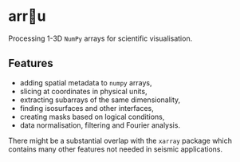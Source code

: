 # arr:game_die:u

Processing 1-3D `NumPy` arrays for scientific visualisation.

## Features
- adding spatial metadata to `numpy` arrays,
- slicing at coordinates in physical units,
- extracting subarrays of the same dimensionality,
- finding isosurfaces and other interfaces,
- creating masks based on logical conditions,
- data normalisation, filtering and Fourier analysis.

There might be a substantial overlap with the `xarray` package which contains many other features not needed in seismic applications.
